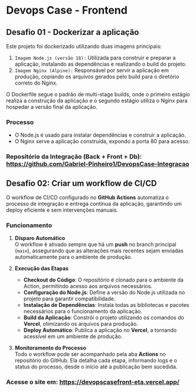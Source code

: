 # Devops Case - Frontend

## Desafio 01 - Dockerizar a aplicação


Este projeto foi dockerizado  utilizando duas imagens principais:

1. `Imagem Node.js (versão 18):` Utilizada para construir e preparar a aplicação, instalando as dependências e realizando o build do projeto.
2. `Imagem Nginx (Alpine):` Responsável por servir a aplicação em produção, copiando os arquivos gerados pelo build para o diretório correto do Nginx.

O Dockerfile segue o padrão de multi-stage builds, onde o primeiro estágio realiza a construção da aplicação e o segundo estágio utiliza o Nginx para hospedar a versão final da aplicação.

### Processo

- O Node.js é usado para instalar dependências e construir a aplicação.
- O Nginx serve a aplicação construída, expondo a porta 80 para acesso.

### Repositório da Integração (Back + Front + Db): https://github.com/Gabriel-Pinheiro1/DevopsCase-Integracao
  

## Desafio 02: Criar um workflow de CI/CD

O workflow de CI/CD configurado no **GitHub Actions** automatiza o processo de integração e entrega contínua da aplicação, garantindo um deploy eficiente e sem intervenções manuais.

### Funcionamento

1. **Disparo Automático**  
   O workflow é ativado sempre que há um **push** no branch principal (`main`), assegurando que as alterações mais recentes sejam enviadas automaticamente para o ambiente de produção.

2. **Execução das Etapas**
   - **Checkout do Código**: O repositório é clonado para o ambiente da Action, permitindo acesso aos arquivos necessários.
   - **Configuração do Node.js**: Define a versão do Node.js utilizada no projeto para garantir compatibilidade.
   - **Instalação de Dependências**: Instala todas as bibliotecas e pacotes necessários para o funcionamento da aplicação.
   - **Build da Aplicação**: Constrói o projeto utilizando os comandos do **Vercel**, otimizando os arquivos para produção.
   - **Deploy Automático**: Publica a aplicação no **Vercel**, a tornando acessível em um ambiente de produção.

3. **Monitoramento do Processo**  
   Todo o workflow pode ser acompanhado pela aba **Actions** no repositório do GitHub. Ela detalha cada etapa, informando logs e o status do processo, desde o início até a publicação bem sucedida.

### Acesse o site em: https://devopscasefront-eta.vercel.app/




